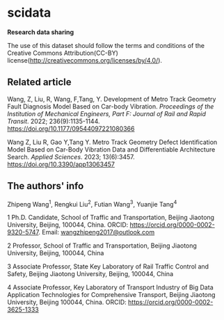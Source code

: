 # scidata

**Research data sharing**

The use of this dataset should follow the terms and conditions of the Creative Commons Attribution(CC-BY) license(http://creativecommons.org/licenses/by/4.0/).


## Related article

Wang, Z, Liu, R, Wang, F,Tang, Y. Development of Metro Track Geometry Fault Diagnosis Model Based on Car-body Vibration. *Proceedings of the Institution of Mechanical Engineers, Part F: Journal of Rail and Rapid Transit*. 2022; 236(9):1135-1144. https://doi.org/10.1177/09544097221080366

Wang Z, Liu R, Gao Y,Tang Y. Metro Track Geometry Defect Identification Model Based on Car-Body Vibration Data and Differentiable Architecture Search. *Applied Sciences*. 2023; 13(6):3457. https://doi.org/10.3390/app13063457


## The authors' info

Zhipeng Wang<sup>1</sup>, Rengkui Liu<sup>2</sup>, Futian Wang<sup>3</sup>, Yuanjie Tang<sup>4</sup>

1 Ph.D. Candidate, School of Traffic and Transportation, Beijing Jiaotong University, Beijing, 100044, China. ORCID: https://orcid.org/0000-0002-9320-5747. Email: wangzhipeng2017@outlook.com

2 Professor, School of Traffic and Transportation, Beijing Jiaotong University, Beijing, 100044, China

3 Associate Professor, State Key Laboratory of Rail Traffic Control and Safety, Beijing Jiaotong University, Beijing, 100044, China

4 Associate Professor, Key Laboratory of Transport Industry of Big Data Application Technologies for Comprehensive Transport, Beijing Jiaotong University, Beijing 100044, China. ORCID: https://orcid.org/0000-0002-3625-1333
